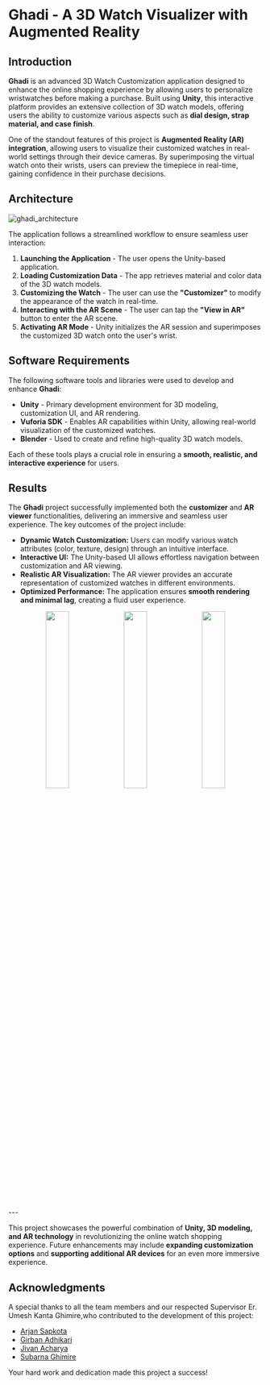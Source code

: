 # Ghadi - A 3D Watch Visualizer with Augmented Reality

## Introduction

**Ghadi** is an advanced 3D Watch Customization application designed to enhance the online shopping experience by allowing users to personalize wristwatches before making a purchase. Built using **Unity**, this interactive platform provides an extensive collection of 3D watch models, offering users the ability to customize various aspects such as **dial design, strap material, and case finish**. 

One of the standout features of this project is **Augmented Reality (AR) integration**, allowing users to visualize their customized watches in real-world settings through their device cameras. By superimposing the virtual watch onto their wrists, users can preview the timepiece in real-time, gaining confidence in their purchase decisions.

## Architecture

![ghadi_architecture](https://github.com/user-attachments/assets/adf99c44-9844-49c5-9540-040c408ba3dd)

The application follows a streamlined workflow to ensure seamless user interaction:

1. **Launching the Application** - The user opens the Unity-based application.
2. **Loading Customization Data** - The app retrieves material and color data of the 3D watch models.
3. **Customizing the Watch** - The user can use the **"Customizer"** to modify the appearance of the watch in real-time.
4. **Interacting with the AR Scene** - The user can tap the **"View in AR"** button to enter the AR scene.
5. **Activating AR Mode** - Unity initializes the AR session and superimposes the customized 3D watch onto the user's wrist.



## Software Requirements

The following software tools and libraries were used to develop and enhance **Ghadi**:

- **Unity** - Primary development environment for 3D modeling, customization UI, and AR rendering.
- **Vuforia SDK** - Enables AR capabilities within Unity, allowing real-world visualization of the customized watches.
- **Blender** - Used to create and refine high-quality 3D watch models.

Each of these tools plays a crucial role in ensuring a **smooth, realistic, and interactive experience** for users.

## Results

The **Ghadi** project successfully implemented both the **customizer** and **AR viewer** functionalities, delivering an immersive and seamless user experience. The key outcomes of the project include:

- **Dynamic Watch Customization:** Users can modify various watch attributes (color, texture, design) through an intuitive interface.
- **Interactive UI:** The Unity-based UI allows effortless navigation between customization and AR viewing.
- **Realistic AR Visualization:** The AR viewer provides an accurate representation of customized watches in different environments.
- **Optimized Performance:** The application ensures **smooth rendering and minimal lag**, creating a fluid user experience.

<p align="center">
    <img src="https://github.com/user-attachments/assets/1e177ae6-bace-489a-9b73-7d5a2c486bcf" width="30%">
    <img src="https://github.com/user-attachments/assets/aeb90f32-eaa0-4ae3-883f-b697894a7589" width="30%">
    <img src="https://github.com/user-attachments/assets/8f93cee4-850a-41f9-a80c-4b1de651aec9" width="30%">
</p>
---

This project showcases the powerful combination of **Unity, 3D modeling, and AR technology** in revolutionizing the online watch shopping experience. Future enhancements may include **expanding customization options** and **supporting additional AR devices** for an even more immersive experience.

## Acknowledgments

A special thanks to all the team members and our respected Supervisor Er. Umesh Kanta Ghimire,who contributed to the development of this project:
- [Arjan Sapkota](https://github.com/arjansapkota)
- [Girban Adhikari](https://github.com/adgirban)
- [Jivan Acharya](https://github.com/JivanAcharya)
- [Subarna Ghimire](https://github.com/subarna009)

Your hard work and dedication made this project a success!

